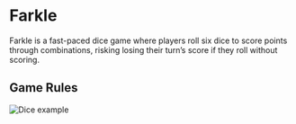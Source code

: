 # Farkle
Farkle is a fast-paced dice game where players roll six dice to score points through combinations, risking losing their turn’s score if they roll without scoring.
## Game Rules
![Dice example](images/dice.png)
